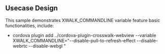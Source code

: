 ## Usecase Design

This sample demonstrates XWALK_COMMANDLINE variable feature basic functionalities, include:

* cordova plugin add ../cordova-plugin-crosswalk-webview --variable XWALK_COMMANDLINE="--disable-pull-to-refresh-effect --disable-webrtc --disable-webgl "
